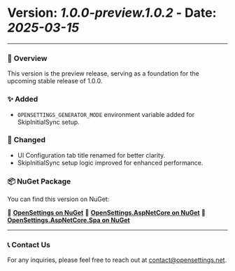 # Version: *1.0.0-preview.1.0.2* - Date: *2025-03-15*

---

### 🚀 **Overview**
This version is the preview release, serving as a foundation for the upcoming stable release of 1.0.0.

### ✨ **Added**
* `OPENSETTINGS_GENERATOR_MODE` environment variable added for SkipInitialSync setup.

### 🔄 **Changed**
* UI Configuration tab title renamed for better clarity.
* SkipInitialSync setup logic improved for enhanced performance.

### 📦 **NuGet Package**  
You can find this version on NuGet:  

🔗 **[OpenSettings on NuGet](https://www.nuget.org/packages/OpenSettings/1.0.0-preview.1.0.2)**
🔗 **[OpenSettings.AspNetCore on NuGet](https://www.nuget.org/packages/OpenSettings.AspNetCore/1.0.0-preview.1.0.2)**
🔗 **[OpenSettings.AspNetCore.Spa on NuGet](https://www.nuget.org/packages/OpenSettings.AspNetCore.Spa/1.0.0-preview.1.0.2)**

---

### 📞 **Contact Us**
For any inquiries, please feel free to reach out at [contact@opensettings.net](mailto:contact@opensettings.net).